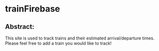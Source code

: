 # trainFirebase

## Abstract:

This site is used to track trains and their estimated arrival/departure times. Please feel free to add a train you would like to track!
